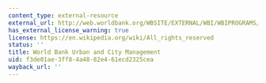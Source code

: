 ```yaml
---
content_type: external-resource
external_url: http://web.worldbank.org/WBSITE/EXTERNAL/WBI/WBIPROGRAMS/PSGLP/0,,menuPK:461646~pagePK:64156143~piPK:64154155~theSitePK:461606,00.html
has_external_license_warning: true
license: https://en.wikipedia.org/wiki/All_rights_reserved
status: ''
title: World Bank Urban and City Management
uid: f3de01ae-3ff8-4a48-82e4-61ecd2325cea
wayback_url: ''
---
```

